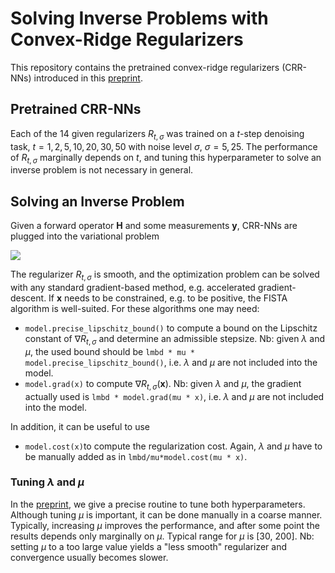 # Solving Inverse Problems with Convex-Ridge Regularizers
This repository contains the pretrained convex-ridge regularizers (CRR-NNs) introduced in this [preprint](https://arxiv.org/pdf/2211.12461.pdf).
## Pretrained CRR-NNs
Each of the 14 given regularizers $R_{t,\sigma}$ was trained on a $t$-step denoising task, $t=1, 2, 5, 10, 20, 30, 50$ with noise level $\sigma$, $\sigma=5, 25$.
The performance of $R_{t,\sigma}$ marginally depends on $t$, and tuning this hyperparameter to solve an inverse problem is not necessary in general.

## Solving an Inverse Problem
Given a forward operator $\mathbf{H}$ and some measurements $\mathbf{y}$, CRR-NNs are plugged into the variational problem

<img src="https://latex.codecogs.com/svg.image?\mathrm{argmin}_{\mathbf{x}}&space;\|\mathbf{H}\mathbf{x}&space;-&space;\mathbf{y}\|_2^2&space;&plus;\lambda/\mu&space;R_{t,\sigma}(\mu\mathbf{x})." />

The regularizer $R_{t,\sigma}$ is smooth, and the optimization problem can be solved with any standard gradient-based method, e.g. accelerated gradient-descent. If $\mathbf{x}$ needs to be constrained, e.g. to be positive, the FISTA algorithm is well-suited. For these algorithms one may need:
- `model.precise_lipschitz_bound()` to compute a bound on the Lipschitz constant of $\nabla R_{t,\sigma}$ and determine an admissible stepsize.
Nb: given $\lambda$ and $\mu$, the used bound should be `lmbd * mu * model.precise_lipschitz_bound()`, i.e. $\lambda$ and $\mu$ are not included into the model.
- `model.grad(x)` to compute $\nabla R_{t,\sigma}(\mathbf{x})$.
Nb: given $\lambda$ and $\mu$, the gradient actually used is `lmbd * model.grad(mu * x)`, i.e. $\lambda$ and $\mu$ are not included into the model.

In addition, it can be useful to use
- `model.cost(x)`to compute the regularization cost. Again, $\lambda$ and $\mu$ have to be manually added as in `lmbd/mu*model.cost(mu * x)`.

### Tuning $\lambda$ and $\mu$
In the [preprint](https://arxiv.org/pdf/2211.12461.pdf), we give a precise routine to tune both hyperparameters. Although tuning $\mu$ is important, it can be done manually in a coarse manner. Typically, increasing $\mu$ improves the performance, and after some point the results depends only marginally on $\mu$. Typical range for $\mu$ is [30, 200]. Nb: setting $\mu$ to a too large value yields a "less smooth" regularizer and convergence usually becomes slower.
